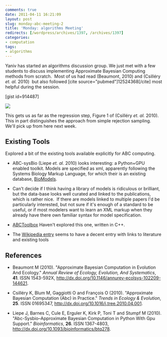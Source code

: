 ```yaml
---
comments: true
date: 2011-04-11 16:21:09
layout: post
slug: monday-abc-meeting-2
title: 'Monday: algorithms Meeting'
redirects: [/wordpress/archives/1397, /archives/1397]
categories:
- computation
tags:
- algorithms
---
```


Yaniv has started an algorithms discussion group. We just met with a few  students to discuss implementing Approximate Bayesian Computing methods from scratch.  Most of us had read (Beaumont, 2010) and (Csilléry _et. al._ 2010)  but also followed [cite source="pubmed"]12524368[/cite] most helpful during the session.

[gist id=914487]

![]( http://farm6.staticflickr.com/5222/5610998871_13dd3c8c88_o.png )


This gets us as far as the regression step, Figure 1 of (Csilléry _et. al._ 2010).  This in part distinguishes the approach from simple rejection sampling.  We'll pick up from here next week.


## Existing Tools


Explored a bit of the existing tools available explicitly for ABC computing.



	
  * ABC-sysBio (Liepe _et. al._ 2010) looks interesting: a Python+GPU enabled toolkit. Models are specified as xml, apparently following the Systems Biology Markup Language, for which their is an existing database, [BioModels](http://www.ebi.ac.uk/biomodels-main/).

	
  * Can't decide if I think having a library of models is ridiculous or brilliant, but the data-base looks well curated and linked to the publications, which is rather nice.  If there are models linked to multiple papers I'd be particularly interested, but not sure if it's enough of a standard to be useful, or if most modelers want to learn an XML markup when they already have there own familiar syntax for model specification.

	
  * [ABCToolbox](http://www.cmpg.iee.unibe.ch/content/softwares__services/computer_programs/abctoolbox/index_eng.html) Haven't explored this one, written in C++.

	
  * The [Wikipedia entry](http://en.wikipedia.org/wiki/Approximate_Bayesian_computation) seems to have a decent entry with links to literature and existing tools



## References


- Beaumont M (2010).
"Approximate Bayesian Computation in Evolution And Ecology."
*Annual Review of Ecology, Evolution, And Systematics*, **41**.
ISSN 1543-592X, <a href="http://dx.doi.org/10.1146/annurev-ecolsys-102209-144621">http://dx.doi.org/10.1146/annurev-ecolsys-102209-144621</a>.

- Csilléry K, Blum M, Gaggiotti O and François O (2010).
"Approximate Bayesian Computation (Abc) in Practice."
*Trends in Ecology &amp; Evolution*, **25**.
ISSN 01695347, <a href="http://dx.doi.org/10.1016/j.tree.2010.04.001">http://dx.doi.org/10.1016/j.tree.2010.04.001</a>.

- Liepe J, Barnes C, Cule E, Erguler K, Kirk P, Toni T and Stumpf M (2010).
"Abc-Sysbio&ndash;Approximate Bayesian Computation in Python With Gpu Support."
*Bioinformatics*, **26**.
ISSN 1367-4803, <a href="http://dx.doi.org/10.1093/bioinformatics/btq278">http://dx.doi.org/10.1093/bioinformatics/btq278</a>.
